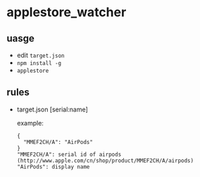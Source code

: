 # applestore_watcher

## uasge 
- edit `target.json`
-  `npm install -g`
- `applestore`

## rules
- target.json [serial:name]
  
  example: 
  
  ```
  {
    "MMEF2CH/A": "AirPods"
  }
  "MMEF2CH/A": serial id of airpods (http://www.apple.com/cn/shop/product/MMEF2CH/A/airpods)
  "AirPods": display name
```
